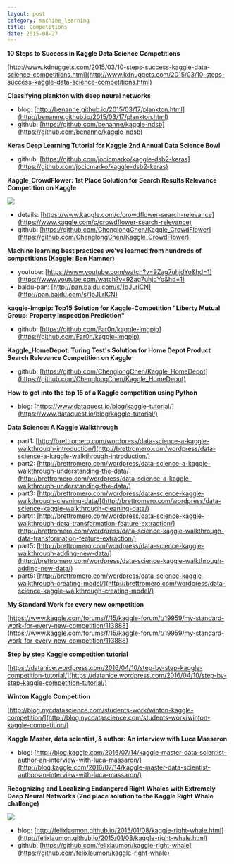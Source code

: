 ```yaml
---
layout: post
category: machine_learning
title: Competitions
date: 2015-08-27
---
```


**10 Steps to Success in Kaggle Data Science Competitions**

[http://www.kdnuggets.com/2015/03/10-steps-success-kaggle-data-science-competitions.html](http://www.kdnuggets.com/2015/03/10-steps-success-kaggle-data-science-competitions.html)

**Classifying plankton with deep neural networks**

- blog: [http://benanne.github.io/2015/03/17/plankton.html](http://benanne.github.io/2015/03/17/plankton.html)
- github: [https://github.com/benanne/kaggle-ndsb](https://github.com/benanne/kaggle-ndsb)

**Keras Deep Learning Tutorial for Kaggle 2nd Annual Data Science Bowl**

- github: [https://github.com/jocicmarko/kaggle-dsb2-keras](https://github.com/jocicmarko/kaggle-dsb2-keras)

**Kaggle_CrowdFlower: 1st Place Solution for Search Results Relevance Competition on Kaggle**

![](https://raw.githubusercontent.com/ChenglongChen/Kaggle_CrowdFlower/master/Doc/FlowChart.jpg)

- details: [https://www.kaggle.com/c/crowdflower-search-relevance](https://www.kaggle.com/c/crowdflower-search-relevance)
- github: [https://github.com/ChenglongChen/Kaggle_CrowdFlower](https://github.com/ChenglongChen/Kaggle_CrowdFlower)

**Machine learning best practices we've learned from hundreds of competitions (Kaggle: Ben Hamner)**

- youtube: [https://www.youtube.com/watch?v=9Zag7uhjdYo&hd=1](https://www.youtube.com/watch?v=9Zag7uhjdYo&hd=1)
- baidu-pan: [http://pan.baidu.com/s/1pJLrICN](http://pan.baidu.com/s/1pJLrICN)

**kaggle-lmgpip: Top15 Solution for Kaggle-Competition "Liberty Mutual Group: Property Inspection Prediction"**

- github: [https://github.com/Far0n/kaggle-lmgpip](https://github.com/Far0n/kaggle-lmgpip)

**Kaggle_HomeDepot: Turing Test's Solution for Home Depot Product Search Relevance Competition on Kaggle**

- github: [https://github.com/ChenglongChen/Kaggle_HomeDepot](https://github.com/ChenglongChen/Kaggle_HomeDepot)

**How to get into the top 15 of a Kaggle competition using Python**

- blog: [https://www.dataquest.io/blog/kaggle-tutorial/](https://www.dataquest.io/blog/kaggle-tutorial/)

**Data Science: A Kaggle Walkthrough**

- part1: [http://brettromero.com/wordpress/data-science-a-kaggle-walkthrough-introduction/](http://brettromero.com/wordpress/data-science-a-kaggle-walkthrough-introduction/)
- part2: [http://brettromero.com/wordpress/data-science-a-kaggle-walkthrough-understanding-the-data/](http://brettromero.com/wordpress/data-science-a-kaggle-walkthrough-understanding-the-data/)
- part3: [http://brettromero.com/wordpress/data-science-kaggle-walkthrough-cleaning-data/](http://brettromero.com/wordpress/data-science-kaggle-walkthrough-cleaning-data/)
- part4: [http://brettromero.com/wordpress/data-science-kaggle-walkthrough-data-transformation-feature-extraction/](http://brettromero.com/wordpress/data-science-kaggle-walkthrough-data-transformation-feature-extraction/)
- part5: [http://brettromero.com/wordpress/data-science-kaggle-walkthrough-adding-new-data/](http://brettromero.com/wordpress/data-science-kaggle-walkthrough-adding-new-data/)
- part6: [http://brettromero.com/wordpress/data-science-kaggle-walkthrough-creating-model/](http://brettromero.com/wordpress/data-science-kaggle-walkthrough-creating-model/) 

**My Standard Work for every new competition**

[https://www.kaggle.com/forums/f/15/kaggle-forum/t/19959/my-standard-work-for-every-new-competition/113888](https://www.kaggle.com/forums/f/15/kaggle-forum/t/19959/my-standard-work-for-every-new-competition/113888)

**Step by step Kaggle competition tutorial**

[https://datanice.wordpress.com/2016/04/10/step-by-step-kaggle-competition-tutorial/](https://datanice.wordpress.com/2016/04/10/step-by-step-kaggle-competition-tutorial/)

**Winton Kaggle Competition**

[http://blog.nycdatascience.com/students-work/winton-kaggle-competition/](http://blog.nycdatascience.com/students-work/winton-kaggle-competition/)

**Kaggle Master, data scientist, & author: An interview with Luca Massaron**

- blog: [http://blog.kaggle.com/2016/07/14/kaggle-master-data-scientist-author-an-interview-with-luca-massaron/](http://blog.kaggle.com/2016/07/14/kaggle-master-data-scientist-author-an-interview-with-luca-massaron/)

**Recognizing and Localizing Endangered Right Whales with Extremely Deep Neural Networks (2nd place solution to the Kaggle Right Whale challenge)**

![](http://felixlaumon.github.io/assets/kaggle-right-whale/aligner_localization_approach.png)

- blog: [http://felixlaumon.github.io/2015/01/08/kaggle-right-whale.html](http://felixlaumon.github.io/2015/01/08/kaggle-right-whale.html)
- github: [https://github.com/felixlaumon/kaggle-right-whale](https://github.com/felixlaumon/kaggle-right-whale)
